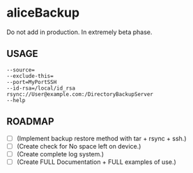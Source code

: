 # aliceBackup
Do not add in production. In extremely beta phase.

## USAGE
```
--source=
--exclude-this=
--port=MyPortSSH
--id-rsa=/local/id_rsa
rsync://User@example.com:/DirectoryBackupServer
--help
```

## ROADMAP
-[ ] (Implement backup restore method with tar + rsync + ssh.)
-[ ] (Create check for No space left on device.)
-[ ] (Create complete log system.)
-[ ] (Create FULL Documentation + FULL examples of use.)
